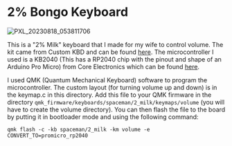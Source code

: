 # 2% Bongo Keyboard

![PXL_20230818_053811706](https://github.com/JackEverson/keyboard_project/assets/111256162/93093edd-ed33-4a6e-9015-d0f772b49094)

This is a "2% Milk" keyboard that I made for my wife to control volume. The kit came from Custom KBD and can be found [here](https://customkbd.com/products/bongo-2?_pos=1&_ss=r). The microcontroller I used is a KB2040 (This has a RP2040 chip with the pinout and shape of an Arduino Pro Micro) from Core Electronics which can be found [here](https://core-electronics.com.au/adafruit-kb2040-rp2040-kee-boar-driver.html).

I used QMK (Quantum Mechanical Keyboard) software to program the microcontroller. The custom layout (for turning volume up and down) is in the keymap.c in this directory. Add this file to your QMK firmware in the directory `qmk_firmware/keyboards/spaceman/2_milk/keymaps/volume` (you will have to create the volume directory). You can then flash the file to the board by putting it in bootloader mode and using the following command:

`qmk flash -c -kb spaceman/2_milk -km volume -e CONVERT_TO=promicro_rp2040`

